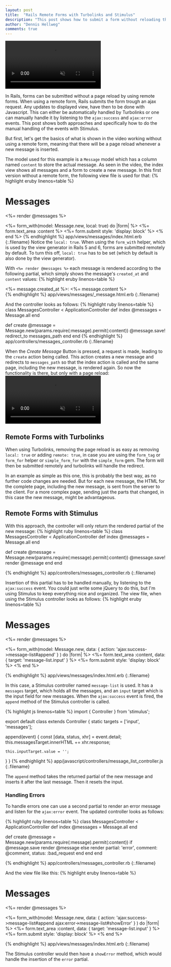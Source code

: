 ```yaml
---
layout: post
title:  "Rails Remote Forms with Turbolinks and Stimulus"
description: "This post shows how to submit a form without reloading the page using either Turbolinks or Stimulus."
author: "Dennis Hellweg"
comments: true
---
```


<video autoplay loop muted playsinline controls class="video-w80">
  <source src="/assets/remoteformsresult.mp4" type="video/mp4">
</video>

In Rails, forms can be submitted without a page reload by using remote forms.
When using a remote form, Rails submits the form trough an ajax request. Any updates
to displayed view, have then to be done with Javascript. This can either be
automatically handled by Turbolinks or one can manually handle it by listening
to the `ajax:success` and `ajax:error` events. This post shows both approaches and 
specifically how to do the manual handling of the events with Stimulus.

But first, let's get the basics of what is shown in the video working without using a remote form, meaning that 
there will be a page reload whenever a new message is inserted.

The model used for this example is a `Message` model which has a column named 
`content` to store the actual message. As seen in the video, the index view shows 
all messages and a form to create a new message. In this first version without a
remote form, the following view file is used for that:
{% highlight eruby linenos=table %}
<h1>Messages</h1>
<%= render @messages %>

<%= form_with(model: Message.new, local: true) do |form| %>
  <%= form.text_area :content %>
  <%= form.submit style: 'display: block' %>
<% end %>
{% endhighlight %}
app/views/messages/index.html.erb
{:.filename}
Notice the `local: true`. When using the `form_with` helper, which is used by the view generator
in Rails 5 and 6, forms are submitted remotely by default. To turn this off,
`local: true` has to be set (which by default is also done by the view generator).

With `<%= render @messages %>` each message is rendered according to the following partial,
which simply shows the message's `created_at` and `content` values:
{% highlight eruby linenos=table %}
<div>
  <%= message.created_at %>: <%= message.content %>
</div>
{% endhighlight %}
app/views/messages/_message.html.erb
{:.filename}

And the controller looks as follows:
{% highlight ruby linenos=table %}
class MessagesController < ApplicationController
  def index
    @messages = Message.all
  end

  def create
    @message = Message.new(params.require(:message).permit(:content))
    @message.save!
    redirect_to messages_path
  end
end
{% endhighlight %}
app/controllers/messages_controller.rb
{:.filename}

When the _Create Message_ Button is pressed, a request is made, leading to the `create` action being called.
This action creates a new message and redirects to `messages_path` so that the 
index action is called and the same page, including the new message, is rendered again.
So now the functionality is there, but only with a page reload:
<video autoplay loop muted playsinline controls class="video-w80">
  <source src="/assets/remoteformsreload.mp4" type="video/mp4">
</video>

## Remote Forms with Turbolinks
When using Turbolinks, removing the page reload is as easy as removing `local: true` or 
adding `remote: true`, in case you are using the `form_tag` or `form_for` helper or `simple_form_for` with the `simple_form` gem.
The form will then be submitted remotely and turbolinks will handle the redirect.

In an example as simple as this one, this is probably the best way, as no further 
code changes are needed. But for each new message, the HTML for the complete page,
including the new message, is sent from the server to the client. For a more
complex page, sending just the parts that changed, in this case the new message,
might be advantageous.


## Remote Forms with Stimulus
With this approach, the controller will only return the rendered partial 
of the new message:
{% highlight ruby linenos=table %}
class MessagesController < ApplicationController
  def index
    @messages = Message.all
  end

  def create
    @message = Message.new(params.require(:message).permit(:content))
    @message.save!
    render @message
  end
end

{% endhighlight %}
app/controllers/messages_controller.rb
{:.filename}

Insertion of this partial has to be handled manually, by listening to the 
`ajax:success` event. You could just write some
jQuery to do this, but I'm using Stimulus to keep everything nice and organized.
The view file, when using the Stimulus controller looks as follows:
{% highlight eruby linenos=table %}
<h1>Messages</h1>

<div data-controller='message-list'>
  <div data-target='message-list.messages'>
    <%= render @messages %>
  </div>

  <%= form_with(model: Message.new,
        data: { action: 'ajax:success->message-list#append' }
      ) do |form| %>
    <%= form.text_area :content, data: { target: 'message-list.input' } %>
    <%= form.submit style: 'display: block' %>
  <% end %>
</div>
{% endhighlight %}
app/views/messages/index.html.erb
{:.filename}

In this case, a Stimulus controller named `message-list` is used. It has a 
`messages` target, which holds all the messages, and an `input` target which is
the input field for new messages. When the `ajax:success` event is fired, the
`append` method of the Stimulus controller is called.

{% highlight js linenos=table %}
import { Controller } from 'stimulus';

export default class extends Controller {
  static targets = ['input', 'messages'];

  append(event) {
    const [data, status, xhr] = event.detail;
    this.messagesTarget.innerHTML += xhr.response;

    this.inputTarget.value = '';
  }
}
{% endhighlight %}
app/javascript/controllers/message_list_controller.js
{:.filename}

The `append` method takes the returned partial of the new message and inserts
it after the last message. Then it resets the input.

### Handling Errors
To handle errors one can use a second partial to render an error message and
listen for the `ajax:error` event. The updated controller looks as follows:

{% highlight ruby linenos=table %}
class MessagesController < ApplicationController
  def index
    @messages = Message.all
  end

  def create
    @message = Message.new(params.require(:message).permit(:content))
    if @message.save
      render @message
    else
      render partial: 'error', comment: @comment, status: :bad_request
    end
  end
end

{% endhighlight %}
app/controllers/messages_controller.rb
{:.filename}

And the view file like this:
{% highlight eruby linenos=table %}
<h1>Messages</h1>

<div data-controller='message-list'>
  <div data-target='message-list.messages'>
    <%= render @messages %>
  </div>

  <%= form_with(model: Message.new,
        data: { action: 'ajax:success->message-list#append 
                         ajax:error->message-list#showError' }
      ) do |form| %>
    <%= form.text_area :content, data: { target: 'message-list.input' } %>
    <%= form.submit style: 'display: block' %>
  <% end %>
</div>
{% endhighlight %}
app/views/messages/index.html.erb
{:.filename}

The Stimulus controller would then have a `showError` method, which would handle
the insertion of the `error` partial.
